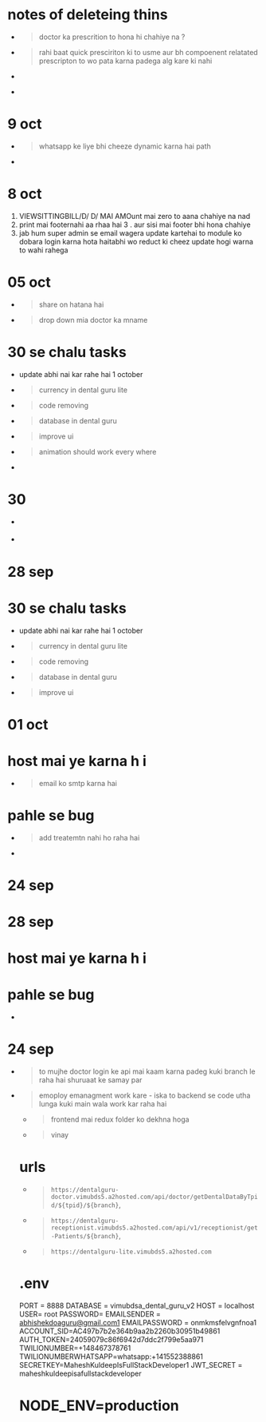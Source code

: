 # notes of deleteing thins 
<!-- - > to doctor ka profile folder dekhne wali cheez use to kahu hua nahi hoga -->
- > doctor ka prescrition to hona hi chahiye na ?
<!-- - > and profile bhi doctor ki hi hongi na to isko bhi chhodte hai  -->
<!-- - > i think doctor wale table ko aur dashbaord ko remove kiya ja sakta hai -->
<!-- - > receptionist idk delete kar diya -->
<!-- - > component ke andar header ka pata nahi  -->
<!-- - > super admin to utha ke hi rakha hai to uska badhiay hai  -->
<!-- - > pages ke ander doctor page mai patientprofile.jsx, prescritionquick.jsx, viewquickprescription.jsx ke alawa baki delete kar sakte hai  -->
<!-- - > page ke ander patientbill folder abhi sab bachana hai  -->
<!-- - > and i think page ke andar passowrd redsst and  -->
<!-- univdersall login to rahenge -->
<!-- - > reception ke andar ke folder dkehne hai component wale -->
<!-- - > doctorprofioe bagera bhi hta dena hcahiye  -->
- > rahi baat quick presciriton ki to usme aur bh compoenent relatated prescripton to wo pata karna padega alg kare ki nahi 
<!-- - > i think compoentn/pages ke ander doctor page ke cheeze to delte kar denichahiye -->
- > 
- > 

# 9 oct
- > whatsapp ke liye bhi cheeze dynamic karna hai path 
- > 

# 8 oct

1. VIEWSITTINGBILL/D/ D/ MAI AMOunt mai zero to aana chahiye na nad
2. print mai footernahi aa rhaa hai 
3 . aur sisi mai footer bhi hona chahiye 
4. jab hum super admin se email wagera update kartehai to module ko dobara login karna hota haitabhi wo reduct ki cheez update hogi warna to wahi rahega


<!-- - > mene abhi db host evn lagya hai to gitbub maibhi dena hai aur server mai bhi baki 
  - wese ye chal jata hai to chalne do  -->
<!-- - > treatemnt ediit bhi kar diay  -->
<!-- - > mene invoid check karte hai .no-print ko theekkiya  -->
<!-- - > clinick . category not work   -->
<!-- - > logout clinik profile mai se -->
<!-- - > treatment edit work ni kar raha hai -->
<!-- - > invoice se bill dkehne par no print buttons and back share  -->



# 05 oct 
- > share on hatana hai 
- > drop down mia doctor ka mname

# 30 se chalu tasks 
   - update abhi nai kar rahe hai 1 october
<!-- - > reminder  -->
- > currency in dental guru lite
- > code removing
- > database in dental guru
- > improve ui
- > animation should work every where 
- > 


# 30 
<!-- - > hospital category supreadmin mai change nahi ho raha hai -->
<!-- - > DOCTOR LOGIN MAI CHANGE K IYA HAI BUG TH AIISLIYE judaag lagaya abhi to -->
- > 
- > 

# 28 sep

<!-- - > D capital karna hai aur status ko S during doctor treatment
    - treatmentdashboard mai table hai  -->

# 30 se chalu tasks

- update abhi nai kar rahe hai 1 october
<!-- - > reminder  -->
- > currency in dental guru lite
- > code removing
- > database in dental guru
- > improve ui

# 01 oct

<!-- add payment info -->
<!-- delete treatment not work -->
<!-- patient profile me timeline me date or time ni aa rha h jo doctorend se aana chahiye -->

# host mai ye karna h i

- > email ko smtp karna hai

# pahle se bug

- > add treatemtn nahi ho raha hai
- >

# 24 sep

# 28 sep

<!-- - > D capital karna hai aur status ko S during doctor treatment
    - treatmentdashboard mai table hai  -->

# host mai ye karna h i

<!-- - > email ko smtp karna hai  -->

# pahle se bug

<!-- - > add treatemtn nahi ho raha hai  -->

- >

# 24 sep

<!-- - > to mujhe doctor login ke api mai kaam karna padeg kuki branch le raha hai shuruaat ke samay par -->
<!-- - > addtreatment nahi hua superadin ki jagah se -->
<!-- - > quick prescriition mai data aa jaye -->
<!-- - > emoploy emanagment work kare  -->
<!-- - iska to backend se code utha lunga kuki main wala work kar raha hai  -->
<!-- - > email send nahi ho raha i -->
<!-- - > prescription mai desease bhi dikhani hai
- > treatmentSuggestion kok medical detail table mai deseasd bhi -->

- > to mujhe doctor login ke api mai kaam karna padeg kuki branch le raha hai shuruaat ke samay par
  <!-- - > addtreatment nahi hua superadin ki jagah se -->
  <!-- - > quick prescriition mai data aa jaye -->
- > emoploy emanagment work kare
      - iska to backend se code utha lunga kuki main wala work kar raha hai
  <!-- - > email send nahi ho raha i -->
  <!-- - > prescription mai desease bhi dikhani hai
- > treatmentSuggestion kok medical detail table mai deseasd bhi -->
- >

# 23 sep

  <!-- - > TreatmentDashBoard/60/Re isme dirct doctor dashbaord se jo ongoint treatment hona hchaiye waha aaye esa kuch jo  -->
  <!-- - > http://localhost:9999/treatmentDashBoard/60/DH_29 apna ko xhHIYW YW JAB USKO SITTING HOYE  -->
  <!-- - > beech mai tp id hai jo ki esec ond setting ko denote kar r

# App.js

<!-- - > code mai dekhna pdega ki kya kya import kiya gay hai jo receptionist app.js -->
<!-- - > and jo bhi receptionist ke app.js mai imported hai wo filed bhi is server mai exist kar rahe ho aur code bhi same ho -->
<!-- - > middleware folder ke code same hai ki nahi kuki dono mai hai  -->
<!-- - > app.js and scheduler same hone chhaiye  -->

- > frontend mai redux folder ko dekhna hoga
- > vinay

# urls

- > `https://dentalguru-doctor.vimubds5.a2hosted.com/api/doctor/getDentalDataByTpid/${tpid}/${branch}`,
- > `https://dentalguru-receptionist.vimubds5.a2hosted.com/api/v1/receptionist/get-Patients/${branch}`,
- > `https://dentalguru-lite.vimubds5.a2hosted.com`

# .env

PORT = 8888
DATABASE = vimubdsa_dental_guru_v2
HOST = localhost
USER= root
PASSWORD=
EMAILSENDER = abhishekdoaguru@gmail.com1
EMAILPASSWORD = onmkmsfelvgnfnoa1
ACCOUNT_SID=AC497b7b2e364b9aa2b2260b30951b49861
AUTH_TOKEN=24059079c86f6942d7ddc2f799e5aa971
TWILIONUMBER=+148467378761
TWILIONUMBERWHATSAPP=whatsapp:+141552388861
SECRETKEY=MaheshKuldeepIsFullStackDeveloper1
JWT_SECRET = maheshkuldeepisafullstackdeveloper

# NODE_ENV=production
